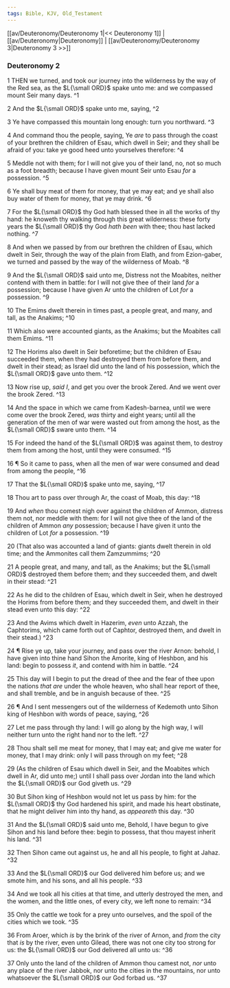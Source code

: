 ```yaml
---
tags: Bible, KJV, Old_Testament
---
```


[[av/Deuteronomy/Deuteronomy 1|<< Deuteronomy 1]] | [[av/Deuteronomy|Deuteronomy]] | [[av/Deuteronomy/Deuteronomy 3|Deuteronomy 3 >>]]

### Deuteronomy 2

1 THEN we turned, and took our journey into the wilderness by the way of the Red sea, as the $L{\small ORD}$ spake unto me: and we compassed mount Seir many days. ^1

2 And the $L{\small ORD}$ spake unto me, saying, ^2

3 Ye have compassed this mountain long enough: turn you northward. ^3

4 And command thou the people, saying, Ye _are_ to pass through the coast of your brethren the children of Esau, which dwell in Seir; and they shall be afraid of you: take ye good heed unto yourselves therefore: ^4

5 Meddle not with them; for I will not give you of their land, no, not so much as a foot breadth; because I have given mount Seir unto Esau _for_ a possession. ^5

6 Ye shall buy meat of them for money, that ye may eat; and ye shall also buy water of them for money, that ye may drink. ^6

7 For the $L{\small ORD}$ thy God hath blessed thee in all the works of thy hand: he knoweth thy walking through this great wilderness: these forty years the $L{\small ORD}$ thy God _hath_ _been_ with thee; thou hast lacked nothing. ^7

8 And when we passed by from our brethren the children of Esau, which dwelt in Seir, through the way of the plain from Elath, and from Ezion-gaber, we turned and passed by the way of the wilderness of Moab. ^8

9 And the $L{\small ORD}$ said unto me, Distress not the Moabites, neither contend with them in battle: for I will not give thee of their land _for_ a possession; because I have given Ar unto the children of Lot _for_ a possession. ^9

10 The Emims dwelt therein in times past, a people great, and many, and tall, as the Anakims; ^10

11 Which also were accounted giants, as the Anakims; but the Moabites call them Emims. ^11

12 The Horims also dwelt in Seir beforetime; but the children of Esau succeeded them, when they had destroyed them from before them, and dwelt in their stead; as Israel did unto the land of his possession, which the $L{\small ORD}$ gave unto them. ^12

13 Now rise up, _said_ _I_, and get you over the brook Zered. And we went over the brook Zered. ^13

14 And the space in which we came from Kadesh-barnea, until we were come over the brook Zered, _was_ thirty and eight years; until all the generation of the men of war were wasted out from among the host, as the $L{\small ORD}$ sware unto them. ^14

15 For indeed the hand of the $L{\small ORD}$ was against them, to destroy them from among the host, until they were consumed. ^15

16 ¶ So it came to pass, when all the men of war were consumed and dead from among the people, ^16

17 That the $L{\small ORD}$ spake unto me, saying, ^17

18 Thou art to pass over through Ar, the coast of Moab, this day: ^18

19 And _when_ thou comest nigh over against the children of Ammon, distress them not, nor meddle with them: for I will not give thee of the land of the children of Ammon _any_ possession; because I have given it unto the children of Lot _for_ a possession. ^19

20 (That also was accounted a land of giants: giants dwelt therein in old time; and the Ammonites call them Zamzummims; ^20

21 A people great, and many, and tall, as the Anakims; but the $L{\small ORD}$ destroyed them before them; and they succeeded them, and dwelt in their stead: ^21

22 As he did to the children of Esau, which dwelt in Seir, when he destroyed the Horims from before them; and they succeeded them, and dwelt in their stead even unto this day: ^22

23 And the Avims which dwelt in Hazerim, _even_ unto Azzah, the Caphtorims, which came forth out of Caphtor, destroyed them, and dwelt in their stead.) ^23

24 ¶ Rise ye up, take your journey, and pass over the river Arnon: behold, I have given into thine hand Sihon the Amorite, king of Heshbon, and his land: begin to possess _it_, and contend with him in battle. ^24

25 This day will I begin to put the dread of thee and the fear of thee upon the nations _that_ _are_ under the whole heaven, who shall hear report of thee, and shall tremble, and be in anguish because of thee. ^25

26 ¶ And I sent messengers out of the wilderness of Kedemoth unto Sihon king of Heshbon with words of peace, saying, ^26

27 Let me pass through thy land: I will go along by the high way, I will neither turn unto the right hand nor to the left. ^27

28 Thou shalt sell me meat for money, that I may eat; and give me water for money, that I may drink: only I will pass through on my feet; ^28

29 (As the children of Esau which dwell in Seir, and the Moabites which dwell in Ar, did unto me;) until I shall pass over Jordan into the land which the $L{\small ORD}$ our God giveth us. ^29

30 But Sihon king of Heshbon would not let us pass by him: for the $L{\small ORD}$ thy God hardened his spirit, and made his heart obstinate, that he might deliver him into thy hand, as _appeareth_ this day. ^30

31 And the $L{\small ORD}$ said unto me, Behold, I have begun to give Sihon and his land before thee: begin to possess, that thou mayest inherit his land. ^31

32 Then Sihon came out against us, he and all his people, to fight at Jahaz. ^32

33 And the $L{\small ORD}$ our God delivered him before us; and we smote him, and his sons, and all his people. ^33

34 And we took all his cities at that time, and utterly destroyed the men, and the women, and the little ones, of every city, we left none to remain: ^34

35 Only the cattle we took for a prey unto ourselves, and the spoil of the cities which we took. ^35

36 From Aroer, which _is_ by the brink of the river of Arnon, and _from_ the city that _is_ by the river, even unto Gilead, there was not one city too strong for us: the $L{\small ORD}$ our God delivered all unto us: ^36

37 Only unto the land of the children of Ammon thou camest not, _nor_ unto any place of the river Jabbok, nor unto the cities in the mountains, nor unto whatsoever the $L{\small ORD}$ our God forbad us. ^37
